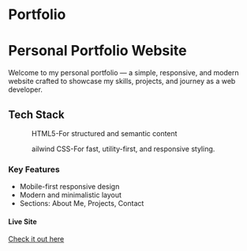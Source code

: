 # Portfolio

<div>
  <h1>Personal Portfolio Website</h1>
  <p>
    Welcome to my personal portfolio — a simple, responsive, and modern website crafted to showcase my skills, projects, and journey as a web developer.
  </p>

  <h2>Tech Stack</h2>
  <ul>
    <ol>HTML5-For structured and semantic content</ol>
    <ol>ailwind CSS-For fast, utility-first, and responsive styling.</ol>
  </ul>

  <h3>Key Features</h3>
  <ul>
    <li>Mobile-first responsive design</li>
    <li>Modern and minimalistic layout</li>
    <li>Sections: About Me, Projects, Contact</li>
  </ul>

  <h4>Live Site</h4>
  <a href="https://abdullah-eta-three.vercel.app">Check it out here</a>
</div>
